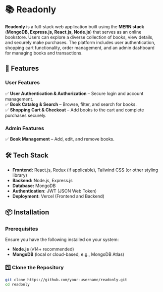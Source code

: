 # 📚 Readonly

**Readonly** is a full-stack web application built using the **MERN stack** (**MongoDB, Express.js, React.js, Node.js**) that serves as an online bookstore. Users can explore a diverse collection of books, view details, and securely make purchases. The platform includes user authentication, shopping cart functionality, order management, and an admin dashboard for managing books and transactions.

## 🚀 Features

### User Features

✅ **User Authentication & Authorization** – Secure login and account management.  
✅ **Book Catalog & Search** – Browse, filter, and search for books.  
✅ **Shopping Cart & Checkout** – Add books to the cart and complete purchases securely.

### Admin Features

✅ **Book Management** – Add, edit, and remove books.

## 🛠️ Tech Stack

- **Frontend:** React.js, Redux (if applicable), Tailwind CSS (or other styling library)
- **Backend:** Node.js, Express.js
- **Database:** MongoDB
- **Authentication:** JWT (JSON Web Token)
- **Deployment:** Vercel (Frontend and Backend)

## 📦 Installation

### Prerequisites

Ensure you have the following installed on your system:

- **Node.js** (v14+ recommended)
- **MongoDB** (local or cloud-based, e.g., MongoDB Atlas)

### 1️⃣ Clone the Repository

```sh
git clone https://github.com/your-username/readonly.git
cd readonly
```
